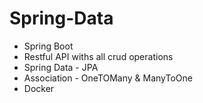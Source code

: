 # Spring-Data

- Spring Boot
- Restful API withs all crud operations
- Spring Data - JPA
- Association - OneTOMany & ManyToOne
- Docker

